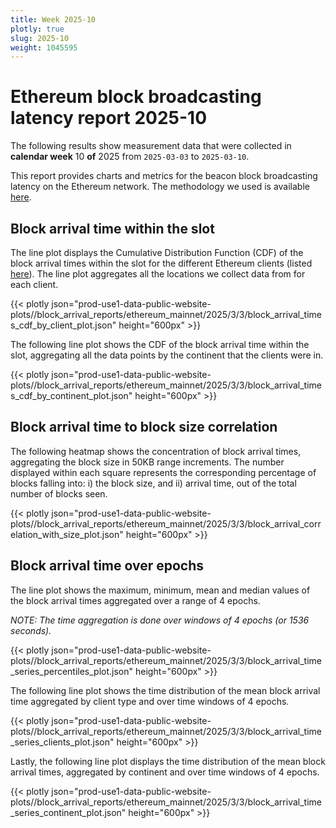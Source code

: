```yaml
---
title: Week 2025-10
plotly: true
slug: 2025-10
weight: 1045595
---
```


# Ethereum block broadcasting latency report 2025-10

The following results show measurement data that were collected in **calendar week** 10 **of** 2025 from `2025-03-03` to `2025-03-10`.

This report provides charts and metrics for the beacon block broadcasting latency on the Ethereum network. The methodology we used is available [here](../methodology).

## Block arrival time within the slot
The line plot displays the Cumulative Distribution Function (CDF) of the block arrival times within the slot for the different Ethereum clients (listed [here](../methodology#data-source)). The line plot aggregates all the locations we collect data from for each client.

{{< plotly json="prod-use1-data-public-website-plots//block_arrival_reports/ethereum_mainnet/2025/3/3/block_arrival_times_cdf_by_client_plot.json" height="600px" >}}

The following line plot shows the CDF of the block arrival time within the slot, aggregating all the data points by the continent that the clients were in.

{{< plotly json="prod-use1-data-public-website-plots//block_arrival_reports/ethereum_mainnet/2025/3/3/block_arrival_times_cdf_by_continent_plot.json" height="600px" >}}

## Block arrival time to block size correlation
The following heatmap shows the concentration of block arrival times, aggregating the block size in 50KB range increments. The number displayed within each square represents the corresponding percentage of blocks falling into: i) the block size, and ii) arrival time, out of the total number of blocks seen.

{{< plotly json="prod-use1-data-public-website-plots//block_arrival_reports/ethereum_mainnet/2025/3/3/block_arrival_correlation_with_size_plot.json" height="600px" >}}

## Block arrival time over epochs
The line plot shows the maximum, minimum, mean and median values of the block arrival times aggregated over a range of 4 epochs.

_NOTE: The time aggregation is done over windows of 4 epochs (or 1536 seconds)._

{{< plotly json="prod-use1-data-public-website-plots//block_arrival_reports/ethereum_mainnet/2025/3/3/block_arrival_time_series_percentiles_plot.json" height="600px" >}}

The following line plot shows the time distribution of the mean block arrival time aggregated by client type and over time windows of 4 epochs.

{{< plotly json="prod-use1-data-public-website-plots//block_arrival_reports/ethereum_mainnet/2025/3/3/block_arrival_time_series_clients_plot.json" height="600px" >}}

Lastly, the following line plot displays the time distribution of the mean block arrival times, aggregated by continent and over time windows of 4 epochs.

{{< plotly json="prod-use1-data-public-website-plots//block_arrival_reports/ethereum_mainnet/2025/3/3/block_arrival_time_series_continent_plot.json" height="600px" >}}

